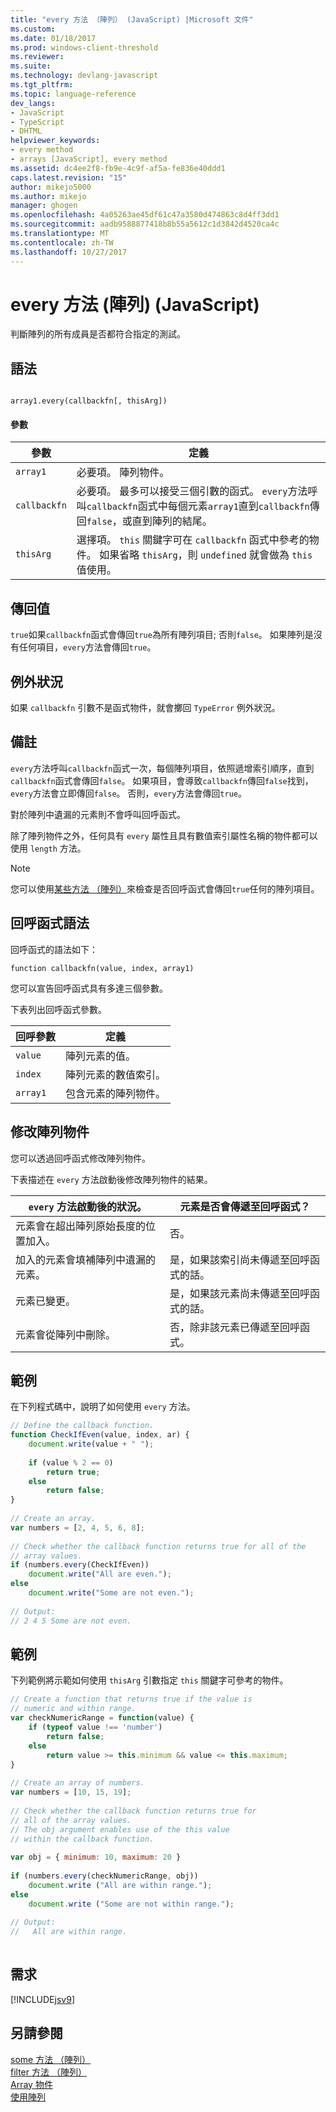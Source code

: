 ```yaml
---
title: "every 方法 （陣列） (JavaScript) |Microsoft 文件"
ms.custom: 
ms.date: 01/18/2017
ms.prod: windows-client-threshold
ms.reviewer: 
ms.suite: 
ms.technology: devlang-javascript
ms.tgt_pltfrm: 
ms.topic: language-reference
dev_langs:
- JavaScript
- TypeScript
- DHTML
helpviewer_keywords:
- every method
- arrays [JavaScript], every method
ms.assetid: dc4ee2f8-fb9e-4c9f-af5a-fe836e40ddd1
caps.latest.revision: "15"
author: mikejo5000
ms.author: mikejo
manager: ghogen
ms.openlocfilehash: 4a05263ae45df61c47a3580d474863c8d4ff3dd1
ms.sourcegitcommit: aadb9588877418b8b55a5612c1d3842d4520ca4c
ms.translationtype: MT
ms.contentlocale: zh-TW
ms.lasthandoff: 10/27/2017
---
```

# <a name="every-method-array-javascript"></a>every 方法 (陣列) (JavaScript)
判斷陣列的所有成員是否都符合指定的測試。  
  
## <a name="syntax"></a>語法  
  
```  
  
array1.every(callbackfn[, thisArg])  
```  
  
#### <a name="parameters"></a>參數  
  
|參數|定義|  
|---------------|----------------|  
|`array1`|必要項。 陣列物件。|  
|`callbackfn`|必要項。 最多可以接受三個引數的函式。 `every`方法呼叫`callbackfn`函式中每個元素`array1`直到`callbackfn`傳回`false`，或直到陣列的結尾。|  
|`thisArg`|選擇項。 `this` 關鍵字可在 `callbackfn` 函式中參考的物件。 如果省略 `thisArg`，則 `undefined` 就會做為 `this` 值使用。|  
  
## <a name="return-value"></a>傳回值  
 `true`如果`callbackfn`函式會傳回`true`為所有陣列項目; 否則`false`。 如果陣列是沒有任何項目，`every`方法會傳回`true`。  
  
## <a name="exceptions"></a>例外狀況  
 如果 `callbackfn` 引數不是函式物件，就會擲回 `TypeError` 例外狀況。  
  
## <a name="remarks"></a>備註  
 `every`方法呼叫`callbackfn`函式一次，每個陣列項目，依照遞增索引順序，直到`callbackfn`函式會傳回`false`。 如果項目，會導致`callbackfn`傳回`false`找到，`every`方法會立即傳回`false`。 否則，`every`方法會傳回`true`。  
  
 對於陣列中遺漏的元素則不會呼叫回呼函式。  
  
 除了陣列物件之外，任何具有 `every` 屬性且具有數值索引屬性名稱的物件都可以使用 `length` 方法。  
  
> [!NOTE]
>  您可以使用[某些方法 （陣列）](../../javascript/reference/some-method-array-javascript.md)來檢查是否回呼函式會傳回`true`任何的陣列項目。  
  
## <a name="callback-function-syntax"></a>回呼函式語法  
 回呼函式的語法如下：  
  
 `function callbackfn(value, index, array1)`  
  
 您可以宣告回呼函式具有多達三個參數。  
  
 下表列出回呼函式參數。  
  
|回呼參數|定義|  
|------------------------|----------------|  
|`value`|陣列元素的值。|  
|`index`|陣列元素的數值索引。|  
|`array1`|包含元素的陣列物件。|  
  
## <a name="modifying-the-array-object"></a>修改陣列物件  
 您可以透過回呼函式修改陣列物件。  
  
 下表描述在 `every` 方法啟動後修改陣列物件的結果。  
  
|`every` 方法啟動後的狀況。|元素是否會傳遞至回呼函式？|  
|-----------------------------------------------|------------------------------------------|  
|元素會在超出陣列原始長度的位置加入。|否。|  
|加入的元素會填補陣列中遺漏的元素。|是，如果該索引尚未傳遞至回呼函式的話。|  
|元素已變更。|是，如果該元素尚未傳遞至回呼函式的話。|  
|元素會從陣列中刪除。|否，除非該元素已傳遞至回呼函式。|  
  
## <a name="example"></a>範例  
 在下列程式碼中，說明了如何使用 `every` 方法。  
  
```JavaScript  
// Define the callback function.  
function CheckIfEven(value, index, ar) {  
    document.write(value + " ");  
  
    if (value % 2 == 0)  
        return true;  
    else  
        return false;  
}  
  
// Create an array.  
var numbers = [2, 4, 5, 6, 8];  
  
// Check whether the callback function returns true for all of the  
// array values.  
if (numbers.every(CheckIfEven))  
    document.write("All are even.");  
else  
    document.write("Some are not even.");  
  
// Output:  
// 2 4 5 Some are not even.  
```  
  
## <a name="example"></a>範例  
 下列範例將示範如何使用 `thisArg` 引數指定 `this` 關鍵字可參考的物件。  
  
```JavaScript  
// Create a function that returns true if the value is  
// numeric and within range.  
var checkNumericRange = function(value) {  
    if (typeof value !== 'number')  
        return false;  
    else   
        return value >= this.minimum && value <= this.maximum;  
}  
  
// Create an array of numbers.  
var numbers = [10, 15, 19];  
  
// Check whether the callback function returns true for  
// all of the array values.  
// The obj argument enables use of the this value  
// within the callback function.  
  
var obj = { minimum: 10, maximum: 20 }  
  
if (numbers.every(checkNumericRange, obj))  
    document.write ("All are within range.");  
else  
    document.write ("Some are not within range.");  
  
// Output:  
//   All are within range.  
  
```  
  
## <a name="requirements"></a>需求  
 [!INCLUDE[jsv9](../../javascript/includes/jsv9-md.md)]  
  
## <a name="see-also"></a>另請參閱  
 [some 方法 （陣列）](../../javascript/reference/some-method-array-javascript.md)   
 [filter 方法 （陣列）](../../javascript/reference/filter-method-array-javascript.md)   
 [Array 物件](../../javascript/reference/array-object-javascript.md)   
 [使用陣列](../../javascript/advanced/using-arrays-javascript.md)
